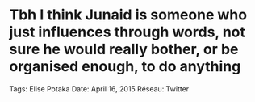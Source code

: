 # Tbh I think Junaid is someone who just influences through words, not sure he would really bother, or be organised enough, to do anything

Tags: Elise Potaka
Date: April 16, 2015
Réseau: Twitter